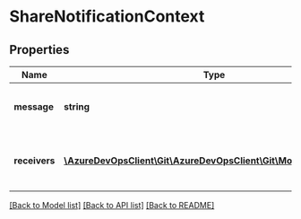 # ShareNotificationContext

## Properties
Name | Type | Description | Notes
------------ | ------------- | ------------- | -------------
**message** | **string** | Optional user note or message. | [optional] 
**receivers** | [**\AzureDevOpsClient\Git\AzureDevOpsClient\Git\Model\IdentityRef[]**](IdentityRef.md) | Identities of users who will receive a share notification. | [optional] 

[[Back to Model list]](../README.md#documentation-for-models) [[Back to API list]](../README.md#documentation-for-api-endpoints) [[Back to README]](../README.md)


